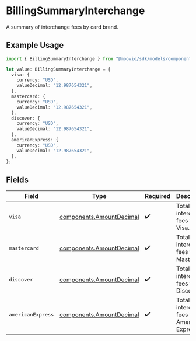 # BillingSummaryInterchange

A summary of interchange fees by card brand.

## Example Usage

```typescript
import { BillingSummaryInterchange } from "@moovio/sdk/models/components";

let value: BillingSummaryInterchange = {
  visa: {
    currency: "USD",
    valueDecimal: "12.987654321",
  },
  mastercard: {
    currency: "USD",
    valueDecimal: "12.987654321",
  },
  discover: {
    currency: "USD",
    valueDecimal: "12.987654321",
  },
  americanExpress: {
    currency: "USD",
    valueDecimal: "12.987654321",
  },
};
```

## Fields

| Field                                                                | Type                                                                 | Required                                                             | Description                                                          |
| -------------------------------------------------------------------- | -------------------------------------------------------------------- | -------------------------------------------------------------------- | -------------------------------------------------------------------- |
| `visa`                                                               | [components.AmountDecimal](../../models/components/amountdecimal.md) | :heavy_check_mark:                                                   | Total interchange fees for Visa.                                     |
| `mastercard`                                                         | [components.AmountDecimal](../../models/components/amountdecimal.md) | :heavy_check_mark:                                                   | Total interchange fees for Mastercard.                               |
| `discover`                                                           | [components.AmountDecimal](../../models/components/amountdecimal.md) | :heavy_check_mark:                                                   | Total interchange fees for Discover.                                 |
| `americanExpress`                                                    | [components.AmountDecimal](../../models/components/amountdecimal.md) | :heavy_check_mark:                                                   | Total interchange fees for American Express.                         |
